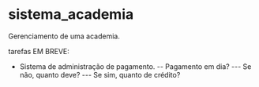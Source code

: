 # sistema_academia
Gerenciamento de uma academia.

tarefas EM BREVE:

- Sistema de administração de pagamento.
-- Pagamento em dia?
--- Se não, quanto deve?
--- Se sim, quanto de crédito?